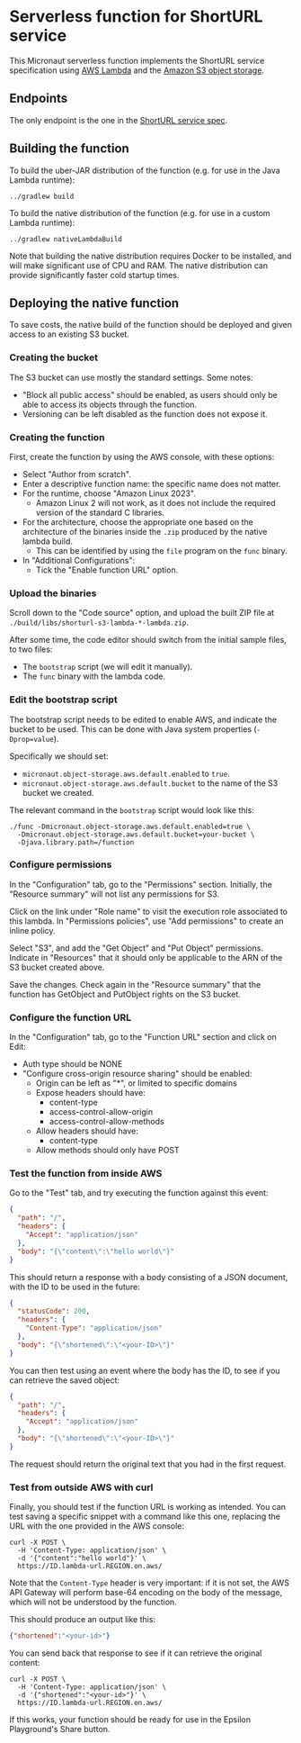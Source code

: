 # Serverless function for ShortURL service

This Micronaut serverless function implements the ShortURL service specification using [AWS Lambda](https://aws.amazon.com/lambda/) and the [Amazon S3 object storage](https://aws.amazon.com/s3/).

## Endpoints

The only endpoint is the one in the [ShortURL service spec](../shorturl-api).

## Building the function

To build the uber-JAR distribution of the function (e.g. for use in the Java Lambda runtime):

```shell
../gradlew build
```

To build the native distribution of the function (e.g. for use in a custom Lambda runtime):

```shell
../gradlew nativeLambdaBuild
```

Note that building the native distribution requires Docker to be installed, and will make significant use of CPU and RAM.
The native distribution can provide significantly faster cold startup times.

## Deploying the native function

To save costs, the native build of the function should be deployed and given access to an existing S3 bucket.

### Creating the bucket

The S3 bucket can use mostly the standard settings. Some notes:

* "Block all public access" should be enabled, as users should only be able to access its objects through the function.
* Versioning can be left disabled as the function does not expose it.

### Creating the function

First, create the function by using the AWS console, with these options:

* Select "Author from scratch".
* Enter a descriptive function name: the specific name does not matter.
* For the runtime, choose "Amazon Linux 2023".
  * Amazon Linux 2 will not work, as it does not include the required version of the standard C libraries.
* For the architecture, choose the appropriate one based on the architecture of the binaries inside the `.zip` produced by the native lambda build.
  * This can be identified by using the `file` program on the `func` binary.
* In "Additional Configurations":
  * Tick the "Enable function URL" option.

### Upload the binaries

Scroll down to the "Code source" option, and upload the built ZIP file at `./build/libs/shorturl-s3-lambda-*-lambda.zip`.

After some time, the code editor should switch from the initial sample files, to two files:

* The `bootstrap` script (we will edit it manually).
* The `func` binary with the lambda code.

### Edit the bootstrap script

The bootstrap script needs to be edited to enable AWS, and indicate the bucket to be used.
This can be done with Java system properties (`-Dprop=value`).

Specifically we should set:

* `micronaut.object-storage.aws.default.enabled` to `true`.
* `micronaut.object-storage.aws.default.bucket` to the name of the S3 bucket we created.

The relevant command in the `bootstrap` script would look like this:

```shell
./func -Dmicronaut.object-storage.aws.default.enabled=true \
  -Dmicronaut.object-storage.aws.default.bucket=your-bucket \
  -Djava.library.path=/function
```

### Configure permissions

In the "Configuration" tab, go to the "Permissions" section.
Initially, the "Resource summary" will not list any permissions for S3.

Click on the link under "Role name" to visit the execution role associated to this lambda.
In "Permissions policies", use "Add permissions" to create an inline policy.

Select "S3", and add the "Get Object" and "Put Object" permissions.
Indicate in "Resources" that it should only be applicable to the ARN of the S3 bucket created above.

Save the changes. Check again in the "Resource summary" that the function has GetObject and PutObject rights on the S3 bucket.

### Configure the function URL

In the "Configuration" tab, go to the "Function URL" section and click on Edit:

* Auth type should be NONE
* "Configure cross-origin resource sharing" should be enabled:
  * Origin can be left as "*", or limited to specific domains
  * Expose headers should have:
    * content-type
    * access-control-allow-origin
    * access-control-allow-methods
  * Allow headers should have:
    * content-type
  * Allow methods should only have POST

### Test the function from inside AWS

Go to the "Test" tab, and try executing the function against this event:

```json
{
  "path": "/",
  "headers": {
    "Accept": "application/json"
  },
  "body": "{\"content\":\"hello world\"}"
}
```

This should return a response with a body consisting of a JSON document, with the ID to be used in the future:

```json
{
  "statusCode": 200,
  "headers": {
    "Content-Type": "application/json"
  },
  "body": "{\"shortened\":\"<your-ID>\"}"
}
```

You can then test using an event where the body has the ID, to see if you can retrieve the saved object:

```json
{
  "path": "/",
  "headers": {
    "Accept": "application/json"
  },
  "body": "{\"shortened\":\"<your-ID>\"}"
}
```

The request should return the original text that you had in the first request.

### Test from outside AWS with curl

Finally, you should test if the function URL is working as intended.
You can test saving a specific snippet with a command like this one, replacing the URL with the one provided in the AWS console:

```shell
curl -X POST \
  -H 'Content-Type: application/json' \
  -d '{"content":"hello world"}' \
  https://ID.lambda-url.REGION.on.aws/
```

Note that the `Content-Type` header is very important: if it is not set, the AWS API Gateway will perform base-64 encoding on the body of the message, which will not be understood by the function.

This should produce an output like this:

```json
{"shortened":"<your-id>"}
```

You can send back that response to see if it can retrieve the original content:

```shell
curl -X POST \
  -H 'Content-Type: application/json' \
  -d '{"shortened":"<your-id>"}' \
  https://ID.lambda-url.REGION.on.aws/
```

If this works, your function should be ready for use in the Epsilon Playground's Share button.